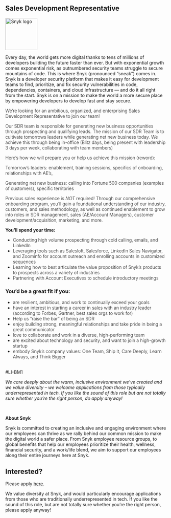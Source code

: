 Sales Development Representative
---

<img src="https://res.cloudinary.com/snyk/image/upload/v1537345894/press-kit/brand/logo-black.png" width="100" alt="Snyk logo" />

<div class="content-intro"><p><span style="font-weight: 400;">Every day, the world gets more digital thanks to tens of millions of developers building the future faster than ever. But with exponential growth comes exponential risk, as outnumbered security teams struggle to secure mountains of code. This is where Snyk (pronounced “sneak”) comes in. Snyk is a developer security platform that makes it easy for development teams to find, prioritize, and fix security vulnerabilities in code, dependencies, containers, and cloud infrastructure — and do it all right from the start. Snyk is on a mission to make the world a more secure place by empowering developers to develop fast and stay secure.</span></p></div><p><span style="font-weight: 300;">We’re looking for an ambitious, organized, and enterprising Sales Development Representative to join our team!&nbsp;</span></p>
<p><span style="font-weight: 300;">Our SDR team is responsible for generating new business opportunities through prospecting and qualifying leads. The mission of our SDR Team is to cultivate tomorrows leaders while generating net new business today. We achieve this through being in-office (Blitz days, being present with leadership 3 days per week, collaborating with team members)</span></p>
<p><span style="font-weight: 300;">Here’s how we will prepare you or help us achieve this mission (reword):</span></p>
<p><span style="font-weight: 300;"> </span><span style="font-weight: 300;">Tomorrow’s leaders: enablement, training sessions, specifics of onboarding, relationships with AE’s,</span></p>
<p><span style="font-weight: 300;"> </span><span style="font-weight: 300;">Generating net new business: calling into Fortune 500 companies (examples of customers), specific territories</span></p>
<p><span style="font-weight: 300;"> </span></p>
<p><span style="font-weight: 300;">Previous sales experience is </span><em><span style="font-weight: 300;">NOT</span></em><span style="font-weight: 300;"> required! Through our comprehensive onboarding program, you’ll gain a foundational understanding of our industry, customers, and sales methodology, as well as continued enablement to grow into roles in SDR management, sales (AE/Account Managers), customer development/acquisition, marketing, and more.&nbsp;</span></p>
<p><strong>You’ll spend your time:</strong></p>
<ul>
<li style="font-weight: 300;"><span style="font-weight: 300;">Conducting high volume prospecting through cold calling, emails, and LinkedIn</span></li>
<li style="font-weight: 300;"><span style="font-weight: 300;">Leveraging tools such as Salesloft, Salesforce, LinkedIn Sales Navigator, and Zoominfo for account outreach and enrolling accounts in customized sequences</span></li>
<li style="font-weight: 300;"><span style="font-weight: 300;">Learning how to best articulate the value proposition of Snyk’s products to prospects across a variety of industries&nbsp;</span></li>
<li style="font-weight: 300;"><span style="font-weight: 300;">Partnering with Account Executives to schedule introductory meetings</span></li>
</ul>
<h3><strong>You’d be a great fit if you:&nbsp;</strong></h3>
<ul>
<li style="font-weight: 300;"><span style="font-weight: 300;">are resilient, ambitious, and work to continually exceed your goals&nbsp;</span></li>
<li style="font-weight: 300;"><span style="font-weight: 300;">have an interest in starting a career in sales with an industry leader (according to Forbes, Gartner, best sales orgs to work for)</span></li>
<li style="font-weight: 300;"><span style="font-weight: 300;">Help us “raise the bar” of being an SDR&nbsp;</span></li>
<li style="font-weight: 300;"><span style="font-weight: 300;">enjoy building strong, meaningful relationships and take pride in being a great communicator</span></li>
<li style="font-weight: 300;"><span style="font-weight: 300;">love to collaborate and work in a diverse, high-performing team</span></li>
<li style="font-weight: 300;"><span style="font-weight: 300;">are excited about technology and security, and want to join a high-growth startup</span></li>
<li style="font-weight: 300;"><span style="font-weight: 300;">embody Snyk’s company values: One Team, Ship It, Care Deeply, Learn Always, and Think Bigger</span></li>
</ul>
<p><br>#LI-BM1</p><div class="content-conclusion"><p><em data-stringify-type="italic">We care deeply about the warm, inclusive environment we’ve created and we value diversity – we welcome applications from those typically underrepresented in tech. If you like the sound of this role but are not totally sure whether you’re the right person, do apply anyway!</em></p>
<p>&nbsp;</p>
<p><strong>About Snyk</strong></p>
<p><strong><span style="font-weight: 400;">Snyk is committed to creating an inclusive and engaging environment where our employees can thrive as we rally behind our common mission to make the digital world a safer place. From Snyk employee resource groups, to global benefits that help our employees prioritize their health, wellness, financial security, and a work/life blend, we aim to support our employees along their entire journeys here at Snyk. </span></strong></p></div>

Interested?
---

Please apply [here](https://boards.greenhouse.io/snyk/jobs/6410670002#app).

We value diversity at Snyk, and would particularly encourage applications from those who are traditionally underrepresented in tech.
If you like the sound of this role, but are not totally sure whether you’re the right person, please apply anyway!
